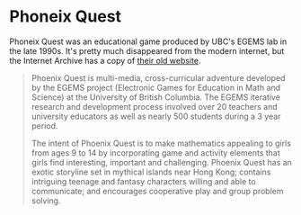 # Phoneix Quest

Phoneix Quest was an educational game produced by UBC's EGEMS lab in the late 1990s. It's pretty much disappeared from the modern internet, but the Internet Archive has a copy of [their old website](https://web.archive.org/web/20151025204054/http://www.cs.ubc.ca/labs/egems/phoenixquest.html).

> Phoenix Quest is multi-media, cross-curricular adventure developed by the EGEMS project (Electronic Games for Education in Math and Science) at the University of British Columbia. The EGEMS iterative research and development process involved over 20 teachers and university educators as well as nearly 500 students during a 3 year period.
>
> The intent of Phoenix Quest is to make mathematics appealing to girls from ages 9 to 14 by incorporating game and activity elements that girls find interesting, important and challenging. Phoenix Quest has an exotic storyline set in mythical islands near Hong Kong; contains intriguing teenage and fantasy characters willing and able to communicate; and encourages cooperative play and group problem solving.
